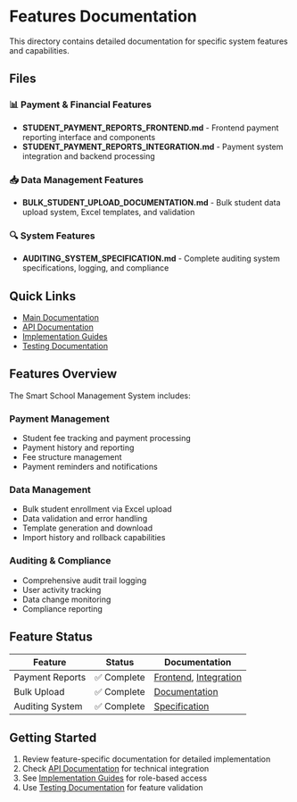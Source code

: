 # Features Documentation

This directory contains detailed documentation for specific system features and capabilities.

## Files

### 📊 Payment & Financial Features

- **STUDENT_PAYMENT_REPORTS_FRONTEND.md** - Frontend payment reporting interface and components
- **STUDENT_PAYMENT_REPORTS_INTEGRATION.md** - Payment system integration and backend processing

### 📥 Data Management Features

- **BULK_STUDENT_UPLOAD_DOCUMENTATION.md** - Bulk student data upload system, Excel templates, and validation

### 🔍 System Features

- **AUDITING_SYSTEM_SPECIFICATION.md** - Complete auditing system specifications, logging, and compliance

## Quick Links

- [Main Documentation](../README.md)
- [API Documentation](../api/)
- [Implementation Guides](../implementation/)
- [Testing Documentation](../testing/)

## Features Overview

The Smart School Management System includes:

### Payment Management

- Student fee tracking and payment processing
- Payment history and reporting
- Fee structure management
- Payment reminders and notifications

### Data Management

- Bulk student enrollment via Excel upload
- Data validation and error handling
- Template generation and download
- Import history and rollback capabilities

### Auditing & Compliance

- Comprehensive audit trail logging
- User activity tracking
- Data change monitoring
- Compliance reporting

## Feature Status

| Feature         | Status      | Documentation                                                                                              |
| --------------- | ----------- | ---------------------------------------------------------------------------------------------------------- |
| Payment Reports | ✅ Complete | [Frontend](./STUDENT_PAYMENT_REPORTS_FRONTEND.md), [Integration](./STUDENT_PAYMENT_REPORTS_INTEGRATION.md) |
| Bulk Upload     | ✅ Complete | [Documentation](./BULK_STUDENT_UPLOAD_DOCUMENTATION.md)                                                    |
| Auditing System | ✅ Complete | [Specification](./AUDITING_SYSTEM_SPECIFICATION.md)                                                        |

## Getting Started

1. Review feature-specific documentation for detailed implementation
2. Check [API Documentation](../api/) for technical integration
3. See [Implementation Guides](../implementation/) for role-based access
4. Use [Testing Documentation](../testing/) for feature validation
